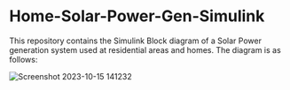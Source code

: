 # Home-Solar-Power-Gen-Simulink
This repository contains the Simulink Block diagram of a Solar Power generation system used at residential areas and homes. The diagram is as follows:

![Screenshot 2023-10-15 141232](https://github.com/varunram2001/Home-Solar-Power-Gen-Simulink/assets/80676450/8be90638-0b43-46c7-a52c-7b8067c275f5)
